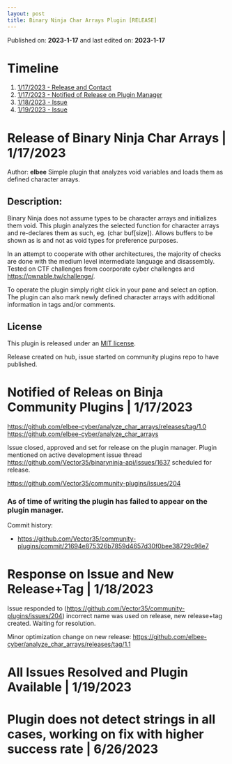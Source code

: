 ```yaml
--- 
layout: post 
title: Binary Ninja Char Arrays Plugin [RELEASE]
--- 
```

 
Published on: **2023-1-17** and last edited on: **2023-1-17** 

# Timeline
1. [1/17/2023 - Release and Contact](#release) 
2. [1/17/2023 - Notified of Release on Plugin Manager](#accepted)
3. [1/18/2023 - Issue](#response)
4. [1/19/2023 - Issue](#resolved)

# Release of Binary Ninja Char Arrays | 1/17/2023
Author: **elbee**
<a name="release"></a>
Simple plugin that analyzes void variables and loads them as defined character arrays.

## Description:
Binary Ninja does not assume types to be character arrays and initializes them void. This plugin analyzes the selected function for character arrays and re-declares them as such, eg. (char buf\[size]). Allows buffers to be shown as is and not as void types for preference purposes.

In an attempt to cooperate with other architectures, the majority of checks are done with the medium level intermediate language and disassembly. Tested on CTF challenges from coorporate cyber challenges and https://pwnable.tw/challenge/.

To operate the plugin simply right click in your pane and select an option. The plugin can also mark newly defined character arrays with additional information in tags and/or comments.

## License

This plugin is released under an [MIT license](https://github.com/elbee-cyber/analyze_char_arrays/blob/main/LICENSE).

Release created on hub, issue started on community plugins repo to have published.

<a name="accepted"></a>
# Notified of Releas on Binja Community Plugins | 1/17/2023

<a href="https://github.com/elbee-cyber/analyze_char_arrays/releases/tag/1.0">https://github.com/elbee-cyber/analyze_char_arrays/releases/tag/1.0</a>
<a href="https://github.com/elbee-cyber/analyze_char_arrays">https://github.com/elbee-cyber/analyze_char_arrays</a>

Issue closed, approved and set for release on the plugin manager. Plugin mentioned on active development issue thread <a href="https://github.com/Vector35/binaryninja-api/issues/1637">https://github.com/Vector35/binaryninja-api/issues/1637</a> scheduled for release.

<a href="https://github.com/Vector35/community-plugins/issues/204">https://github.com/Vector35/community-plugins/issues/204</a>

### As of time of writing the plugin has failed to appear on the plugin manager.

Commit history:
- https://github.com/Vector35/community-plugins/commit/21694e875326b7859d4657d30f0bee38729c98e7


<a name="response"></a>
# Response on Issue and New Release+Tag | 1/18/2023
Issue responded to (<a href="https://github.com/Vector35/community-plugins/issues/204">https://github.com/Vector35/community-plugins/issues/204</a>) incorrect name was used on release, new release+tag created. Waiting for resolution.

Minor optimization change on new release: https://github.com/elbee-cyber/analyze_char_arrays/releases/tag/1.1

<a name="resolved"></a>
# All Issues Resolved and Plugin Available | 1/19/2023

# Plugin does not detect strings in all cases, working on fix with higher success rate | 6/26/2023

